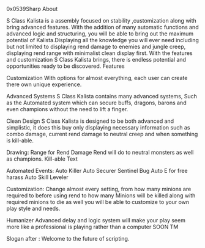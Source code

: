 0x0539Sharp
About

S Class Kalista is a assembly focused on stability ,customization along with bring advanced features. With the addition of many automatic functions and advanced logic and structuring, you will be able to bring out the maximum potential of Kalista.Displaying all the knowledge you will ever need including but not limited to displaying rend damage to enemies and jungle creep, displaying rend range with minimalist clean display first. With the features and customization S Class Kalista brings, there is endless potential and opportunities ready to be discovered.
Features

Customization With options for almost everything, each user can create there own unique experience.

Advanced Systems S Class Kalista contains many advanced systems, Such as the Automated system which can secure buffs, dragons, barons and even champions without the need to lift a finger.

Clean Design S Class Kalista is designed to be both advanced and simplistic, it does this buy only displaying necessary information such as combo damage, current rend damage to neutral creep and when something is kill-able.

Drawing: Range for Rend Damage Rend will do to neutral monsters as well as champions. Kill-able Text

Automated Events: Auto Killer Auto Securer Sentinel Bug Auto E for free harass Auto Skill Leveler

Customization: Change almost every setting, from how many minions are required to before using rend to how many Minions will be killed along with required minions to die as well you will be able to customize to your own play style and needs.

Humanizer Advanced delay and logic system will make your play seem more like a professional is playing rather than a computer SOON TM

Slogan after : Welcome to the future of scripting.
